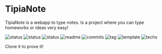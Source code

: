 # TipiaNote
TipiaNote is a webapp to type notes. Is a project where you can type homeworks or ideas very easy!

![status](https://img.shields.io/badge/language-spanish-green.svg?colorB=green) ![status](https://img.shields.io/badge/version-BETA-orange.svg?colorB=orange) ![status](https://img.shields.io/badge/state-developing-orange.svg?colorB=orange) ![readme](https://img.shields.io/badge/readme-OK-green.svg?colorB=00C106) ![commits](https://img.shields.io/badge/commits-20-blue.svg) ![tag](https://img.shields.io/badge/tag-NO-red.svg)
![template](https://img.shields.io/badge/template-NO-red.svg) ![techs](https://img.shields.io/badge/techs-javascript—html—css-orange.svg)

Clone it to prove it!

